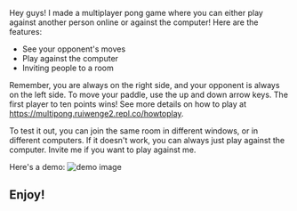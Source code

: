 Hey guys! I made a multiplayer pong game where you can either play against another person online or against the computer! Here are the features:

- See your opponent's moves
- Play against the computer
- Inviting people to a room

Remember, you are always on the right side, and your opponent is always on the left side. To move your paddle, use the up and down arrow keys. The first player to ten points wins! See more details on how to play at https://multipong.ruiwenge2.repl.co/howtoplay.

To test it out, you can join the same room in different windows, or in different computers. If it doesn't work, you can always just play against the computer. Invite me if you want to play against me.

Here's a demo:
![demo image](https://multipong.ruiwenge2.repl.co/img/demo.gif)

## Enjoy!
